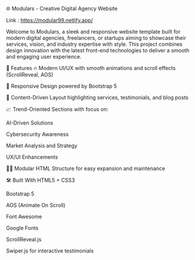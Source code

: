 🌐 Modulars - Creative Digital Agency Website

Link : https://modular99.netlify.app/

Welcome to Modulars, a sleek and responsive website template built for modern digital agencies, freelancers, or startups aiming to showcase their services, vision, and industry expertise with style. This project combines design innovation with the latest front-end technologies to deliver a smooth and engaging user experience.

💼 Features
🔥 Modern UI/UX with smooth animations and scroll effects (ScrollReveal, AOS)

🎯 Responsive Design powered by Bootstrap 5

🧠 Content-Driven Layout highlighting services, testimonials, and blog posts

📈 Trend-Oriented Sections with focus on:

AI-Driven Solutions

Cybersecurity Awareness

Market Analysis and Strategy

UX/UI Enhancements

👨‍💻 Modular HTML Structure for easy expansion and maintenance

🛠️ Built With
HTML5 + CSS3

Bootstrap 5

AOS (Animate On Scroll)

Font Awesome

Google Fonts

ScrollReveal.js

Swiper.js for interactive testimonials
